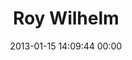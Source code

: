 ---
title: "Roy Wilhelm"
date: 2013-01-15 14:09:44 00:00
permalink: /bannedindc
twitter: ""
likes: [1399]
id: 1744
gravatar: "http://www.gravatar.com/avatar/6627dd8349cb92d76fc8ef87e2e85f9a"
---